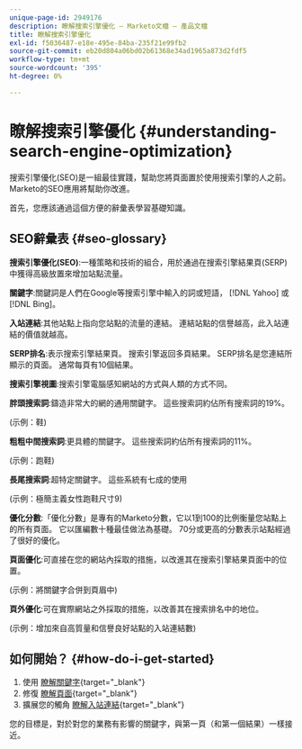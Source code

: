 ```yaml
---
unique-page-id: 2949176
description: 瞭解搜索引擎優化 — Marketo文檔 — 產品文檔
title: 瞭解搜索引擎優化
exl-id: f5036487-e18e-495e-84ba-235f21e99fb2
source-git-commit: eb20d804a06bd02b61368e34ad1965a873d2fdf5
workflow-type: tm+mt
source-wordcount: '395'
ht-degree: 0%

---
```


# 瞭解搜索引擎優化 {#understanding-search-engine-optimization}

搜索引擎優化(SEO)是一組最佳實踐，幫助您將頁面置於使用搜索引擎的人之前。 Marketo的SEO應用將幫助你改進。

首先，您應該通過這個方便的辭彙表學習基礎知識。

## SEO辭彙表 {#seo-glossary}

**搜索引擎優化(SEO)**:一種策略和技術的組合，用於通過在搜索引擎結果頁(SERP)中獲得高級放置來增加站點流量。

**關鍵字**:關鍵詞是人們在Google等搜索引擎中輸入的詞或短語， [!DNL Yahoo] 或 [!DNL Bing]。

**入站連結**:其他站點上指向您站點的流量的連結。 連結站點的信譽越高，此入站連結的價值就越高。

**SERP排名**:表示搜索引擎結果頁。 搜索引擎返回多頁結果。 SERP排名是您連結所顯示的頁面。 通常每頁有10個結果。

**搜索引擎視圖**:搜索引擎電腦感知網站的方式與人類的方式不同。

**胖頭搜索詞**:鑄造非常大的網的通用關鍵字。 這些搜索詞約佔所有搜索詞的19%。

(示例：鞋)

**粗粗中間搜索詞**:更具體的關鍵字。 這些搜索詞約佔所有搜索詞的11%。

(示例：跑鞋)

**長尾搜索詞**:超特定關鍵字。 這些系統有七成的使用

(示例：極簡主義女性跑鞋尺寸9)

**優化分數**:「優化分數」是專有的Marketo分數，它以1到100的比例衡量您站點上的所有頁面。 它以匯編數十種最佳做法為基礎。 70分或更高的分數表示站點經過了很好的優化。

**頁面優化**:可直接在您的網站內採取的措施，以改進其在搜索引擎結果頁面中的位置。

(示例：將關鍵字合併到頁眉中)

**頁外優化**:可在實際網站之外採取的措施，以改善其在搜索排名中的地位。

(示例：增加來自高質量和信譽良好站點的入站連結數)

## 如何開始？ {#how-do-i-get-started}

1. 使用 [瞭解關鍵字](/help/marketo/product-docs/additional-apps/seo/keywords/seo-understanding-keywords.md){target="_blank"}
1. 修復 [瞭解頁面](/help/marketo/product-docs/additional-apps/seo/pages/seo-understanding-pages.md){target="_blank"}
1. 擴展您的觸角 [瞭解入站連結](/help/marketo/product-docs/additional-apps/seo/inbound-links/seo-understanding-inbound-links.md){target="_blank"}

您的目標是，對於對您的業務有影響的關鍵字，與第一頁（和第一個結果）一樣接近。

